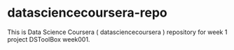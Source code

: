 # datasciencecoursera-repo
This is Data Science Coursera ( datasciencecoursera ) repository for week 1 project DSToolBox week001.
